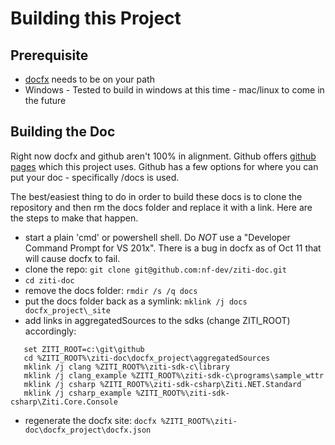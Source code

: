 # Building this Project

## Prerequisite

* [docfx](https://dotnet.github.io/docfx/) needs to be on your path
* Windows - Tested to build in windows at this time - mac/linux to come in the future

## Building the Doc

Right now docfx and github aren't 100% in alignment. Github offers [github pages](https://pages.github.com/)
which this project uses. Github has a few options for where you can put your doc - specifically /docs is used.

The best/easiest thing to do in order to build these docs is to clone the repository and then rm the docs
folder and replace it with a link.  Here are the steps to make that happen.

* start a plain 'cmd' or powershell shell. Do _NOT_ use a "Developer Command Prompt for VS 201x". There is
a bug in docfx as of Oct 11 that will cause docfx to fail.
* clone the repo: `git clone git@github.com:nf-dev/ziti-doc.git`
* `cd ziti-doc`
* remove the docs folder: `rmdir /s /q docs`
* put the docs folder back as a symlink: `mklink /j docs docfx_project\_site`
* add links in aggregatedSources to the sdks (change ZITI_ROOT) accordingly:
```
   set ZITI_ROOT=c:\git\github
   cd %ZITI_ROOT%\ziti-doc\docfx_project\aggregatedSources
   mklink /j clang %ZITI_ROOT%\ziti-sdk-c\library
   mklink /j clang_example %ZITI_ROOT%\ziti-sdk-c\programs\sample_wttr
   mklink /j csharp %ZITI_ROOT%\ziti-sdk-csharp\Ziti.NET.Standard
   mklink /j csharp_example %ZITI_ROOT%\ziti-sdk-csharp\Ziti.Core.Console
```
* regenerate the docfx site: `docfx %ZITI_ROOT%\ziti-doc\docfx_project\docfx.json`
